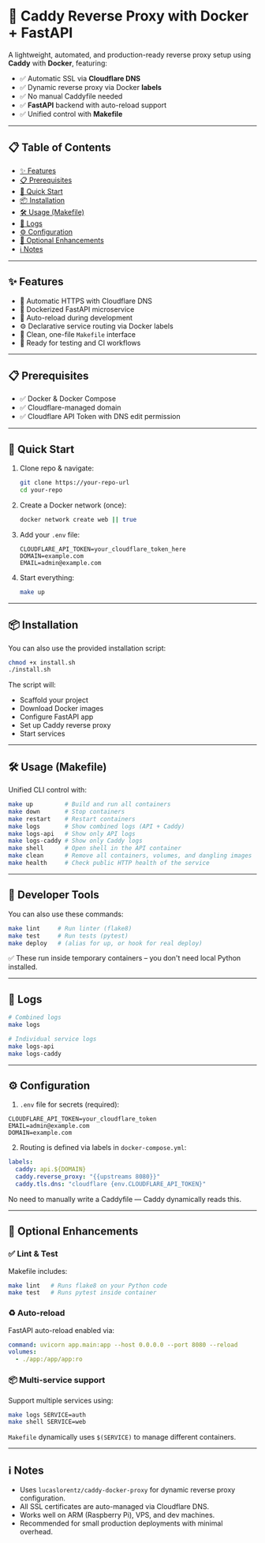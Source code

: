 # 🚀 Caddy Reverse Proxy with Docker + FastAPI

A lightweight, automated, and production-ready reverse proxy setup using **Caddy** with **Docker**, featuring:

* ✅ Automatic SSL via **Cloudflare DNS**
* ✅ Dynamic reverse proxy via Docker **labels**
* ✅ No manual Caddyfile needed
* ✅ **FastAPI** backend with auto-reload support
* ✅ Unified control with **Makefile**

---

## 📋 Table of Contents

* [✨ Features](#-features)
* [📋 Prerequisites](#-prerequisites)
* [🚀 Quick Start](#-quick-start)
* [📦 Installation](#-installation)
* [🛠️ Usage (Makefile)](#️-usage-makefile)
* [📜 Logs](#-logs)
* [⚙️ Configuration](#-configuration)
* [🔧 Optional Enhancements](#-optional-enhancements)
* [ℹ️ Notes](#️-notes)

---

## ✨ Features

* 🔐 Automatic HTTPS with Cloudflare DNS
* 🐳 Dockerized FastAPI microservice
* 🔄 Auto-reload during development
* ⚙️ Declarative service routing via Docker labels
* 🧼 Clean, one-file `Makefile` interface
* 🧪 Ready for testing and CI workflows

---

## 📋 Prerequisites

* ✅ Docker & Docker Compose
* ✅ Cloudflare-managed domain
* ✅ Cloudflare API Token with DNS edit permission

---

## 🚀 Quick Start

1. Clone repo & navigate:

   ```bash
   git clone https://your-repo-url
   cd your-repo
   ```

2. Create a Docker network (once):

   ```bash
   docker network create web || true
   ```

3. Add your `.env` file:

   ```env
   CLOUDFLARE_API_TOKEN=your_cloudflare_token_here
   DOMAIN=example.com
   EMAIL=admin@example.com
   ```

4. Start everything:

   ```bash
   make up
   ```

---

## 📦 Installation

You can also use the provided installation script:

```bash
chmod +x install.sh
./install.sh
```

The script will:

* Scaffold your project
* Download Docker images
* Configure FastAPI app
* Set up Caddy reverse proxy
* Start services

---

## 🛠️ Usage (Makefile)

Unified CLI control with:

```bash
make up         # Build and run all containers
make down       # Stop containers
make restart    # Restart containers
make logs       # Show combined logs (API + Caddy)
make logs-api   # Show only API logs
make logs-caddy # Show only Caddy logs
make shell      # Open shell in the API container
make clean      # Remove all containers, volumes, and dangling images
make health     # Check public HTTP health of the service
```

---

## 🧪 Developer Tools

You can also use these commands:

```bash
make lint     # Run linter (flake8)
make test     # Run tests (pytest)
make deploy   # (alias for up, or hook for real deploy)
```

✅ These run inside temporary containers – you don't need local Python installed.

---

## 📜 Logs

```bash
# Combined logs
make logs

# Individual service logs
make logs-api
make logs-caddy
```

---

## ⚙️ Configuration

1. `.env` file for secrets (required):

```env
CLOUDFLARE_API_TOKEN=your_cloudflare_token
EMAIL=admin@example.com
DOMAIN=example.com
```

2. Routing is defined via labels in `docker-compose.yml`:

```yaml
labels:
  caddy: api.${DOMAIN}
  caddy.reverse_proxy: "{{upstreams 8080}}"
  caddy.tls.dns: "cloudflare {env.CLOUDFLARE_API_TOKEN}"
```

No need to manually write a Caddyfile — Caddy dynamically reads this.

---

## 🔧 Optional Enhancements

### ✅ Lint & Test

Makefile includes:

```bash
make lint   # Runs flake8 on your Python code
make test   # Runs pytest inside container
```

### ♻️ Auto-reload

FastAPI auto-reload enabled via:

```yaml
command: uvicorn app.main:app --host 0.0.0.0 --port 8080 --reload
volumes:
  - ./app:/app/app:ro
```

### 📦 Multi-service support

Support multiple services using:

```bash
make logs SERVICE=auth
make shell SERVICE=web
```

`Makefile` dynamically uses `$(SERVICE)` to manage different containers.

---

## ℹ️ Notes

* Uses `lucaslorentz/caddy-docker-proxy` for dynamic reverse proxy configuration.
* All SSL certificates are auto-managed via Cloudflare DNS.
* Works well on ARM (Raspberry Pi), VPS, and dev machines.
* Recommended for small production deployments with minimal overhead.

